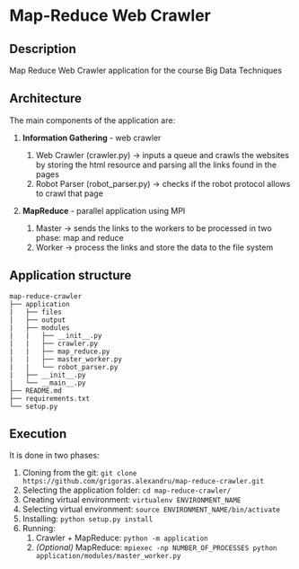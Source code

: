 # Map-Reduce Web Crawler

## Description
Map Reduce Web Crawler application for the course Big Data Techniques

## Architecture
The main components of the application are:

1. <b>Information Gathering</b> - web crawler
    1. Web Crawler (crawler.py) -> inputs a queue and crawls the websites by storing the html resource and parsing all the links found in the pages
    1. Robot Parser (robot_parser.py) -> checks if the robot protocol allows to crawl that page 

1. <b>MapReduce</b> - parallel application using MPI
    1. Master -> sends the links to the workers to be processed in two phase: map and reduce
    1. Worker -> process the links and store the data to the file system
    
## Application structure
```
map-reduce-crawler
├── application
|   ├── files
|   ├── output
|   ├── modules
|   |   ├── __init__.py
|   |   ├── crawler.py
|   |   ├── map_reduce.py
|   |   ├── master_worker.py
|   |   └── robot_parser.py
|   ├── __init__.py
|   └── __main__.py
├── README.md
├── requirements.txt
└── setup.py
```

## Execution
It is done in two phases:

1. Cloning from the git: `git clone https://github.com/grigoras.alexandru/map-reduce-crawler.git`
1. Selecting the application folder: `cd map-reduce-crawler/`
1. Creating virtual environment: `virtualenv ENVIRONMENT_NAME`
1. Selecting virtual environment: `source ENVIRONMENT_NAME/bin/activate`
1. Installing: `python setup.py install`
1. Running:
    1. Crawler + MapReduce: `python -m application`
    1. <i>(Optional)</i> MapReduce: `mpiexec -np NUMBER_OF_PROCESSES python application/modules/master_worker.py`